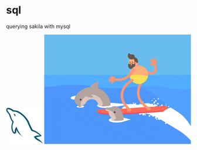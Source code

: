 # sql
querying sakila with mysql

<img src="./Images/myDolphin.png" width="100">

<img src="./Images/riding_mysql.gif" width="400" >

